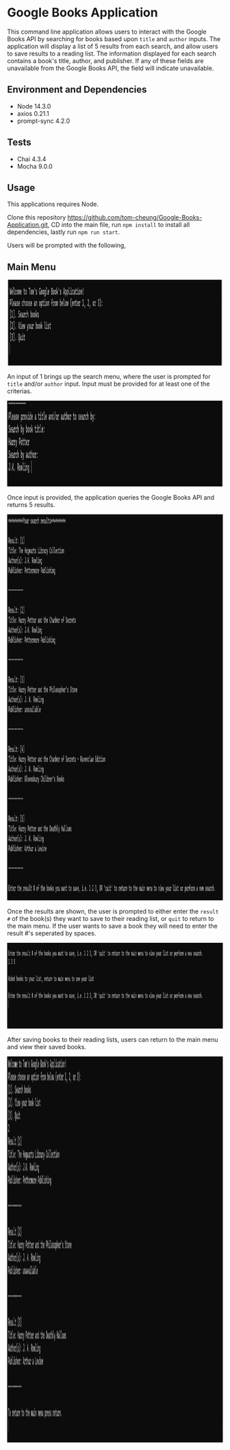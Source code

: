 # Google Books Application 

This command line application allows users to interact with the Google Books API by searching for books based upon `title` and `author` inputs. The application will display a list of 5 results from each search, and allow users to save results to a reading list. The information displayed for each search contains a book's title, author, and publisher. If any of these fields are unavailable from the Google Books API, the field will indicate unavailable. 

## Environment and Dependencies 

* Node 14.3.0
* axios 0.21.1
* prompt-sync 4.2.0

## Tests

* Chai 4.3.4
* Mocha 9.0.0

## Usage 

This applications requires Node. 

Clone this repository https://github.com/tom-cheung/Google-Books-Application.git, CD into the main file, run `npm install` to install all dependencies, lastly run `npm run start`.

Users will be prompted with the following, 

## Main Menu 

<img src="./img/main_menu.PNG" width="900" height="200">

An input of 1 brings up the search menu, where the user is prompted for `title` and/or `author` input. Input must be provided for at least one of the criterias. 

<img src="./img/search.PNG" width="900" height="200">

Once input is provided, the application queries the Google Books API and returns 5 results. 

<img src="./img/search_results.PNG" width="900" height="900">

Once the results are shown, the user is prompted to either enter the `result #` of the book(s) they want to save to their reading list, or `quit` to return to the main menu. If the user wants to save a book they will need to enter the result #'s seperated by spaces. 

<img src="./img/save_books.PNG" width="900" height="200">

After saving books to their reading lists, users can return to the main menu and view their saved books. 

<img src="./img/saved_books.PNG" width="900" height="900">
